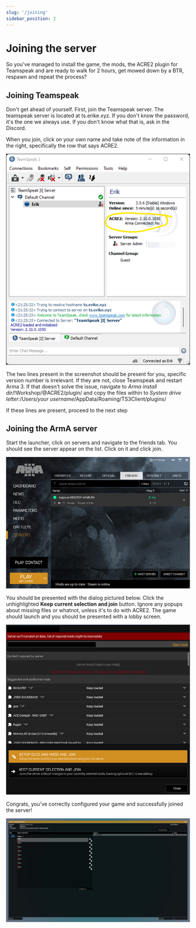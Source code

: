 ```yaml
---
slug: '/joining'
sidebar_position: 2
---
```


# Joining the server

So you've managed to install the game, the mods, the ACRE2 plugin for Teamspeak and are ready to walk for 2 hours, get mowed down by a BTR, respawn and repeat the process?

## Joining Teamspeak

Don't get ahead of yourself. First, join the Teamspeak server. The teamspeak server is located at ts.erike.xyz. If you don't know the password, it's the one we always use. If you don't know what that is, ask in the Discord.

When you join, click on your own name and take note of the information in the right, specifically the row that says ACRE2.

![Joining](./assets/joining-1.png)

The two lines present in the screenshot should be present for you, specific version number is irrelevant. If they are not, close Teamspeak and restart Arma 3. If that doesn't solve the issue, navigate to *Arma install dir*/!Workshop/@ACRE2/plugin/ and copy the files within to *System drive letter:*/Users/*your username*/AppData/Roaming/TS3Client/plugins/

If these lines are present, proceed to the next step

## Joining the ArmA server

Start the launcher, click on servers and navigate to the friends tab. You should see the server appear on the list. Click on it and click join.

![Joining](./assets/joining-2.png)

You should be presented with the dialog pictured below. Click the unhighlighted **Keep current selection and join** button. Ignore any popups about missing files or whatnot, unless it's to do with ACRE2. The game should launch and you should be presented with a lobby screen.

![Joining](./assets/joining-3.png)

Congrats, you've correctly configured your game and successfully joined the server!

![Joining](./assets/joining-4.jpg)